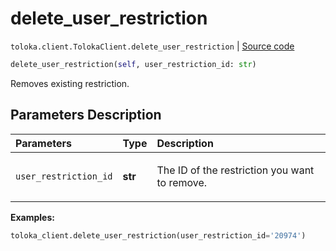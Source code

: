 # delete_user_restriction
`toloka.client.TolokaClient.delete_user_restriction` | [Source code](https://github.com/Toloka/toloka-kit/blob/v1.2.3/src/client/__init__.py#L3436)

```python
delete_user_restriction(self, user_restriction_id: str)
```

Removes existing restriction.

## Parameters Description

| Parameters | Type | Description |
| :----------| :----| :-----------|
`user_restriction_id`|**str**|<p>The ID of the restriction you want to remove.</p>

**Examples:**


```python
toloka_client.delete_user_restriction(user_restriction_id='20974')
```
